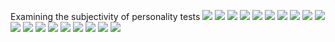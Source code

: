 Examining the subjectivity of personality tests 
![](Slides/1.png)
![](Slides/2.png)
![](Slides/3.png)
![](Slides/4.png)
![](Slides/5.png)
![](Slides/6.png)
![](Slides/7.png)
![](Slides/8.png)
![](Slides/9.png)
![](Slides/10.png)
![](Slides/11.png)
![](Slides/12.png)
![](Slides/13.png)
![](Slides/14.png)
![](Slides/15.png)
![](Slides/16.png)
![](Slides/17.png)
![](Slides/18.png)
![](Slides/19.png)


